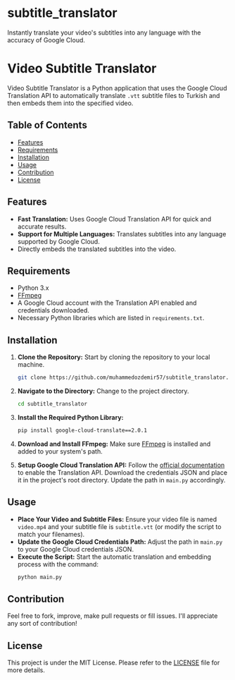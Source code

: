 # subtitle_translator
Instantly translate your video's  subtitles into any language with the accuracy of Google Cloud.
# Video Subtitle Translator

Video Subtitle Translator is a Python application that uses the Google Cloud Translation API to automatically translate `.vtt` subtitle files to Turkish and then embeds them into the specified video.


## Table of Contents

- [Features](#features)
- [Requirements](#requirements)
- [Installation](#installation)
- [Usage](#usage)
- [Contribution](#contribution)
- [License](#license)

## Features

- **Fast Translation:** Uses Google Cloud Translation API for quick and accurate results.
- **Support for Multiple Languages:** Translates subtitles into any language supported by Google Cloud.
- Directly embeds the translated subtitles into the video.

## Requirements

- Python 3.x
- [FFmpeg](https://ffmpeg.org/download.html)
- A Google Cloud account with the Translation API enabled and credentials downloaded.
- Necessary Python libraries which are listed in `requirements.txt`.


## Installation

1. **Clone the Repository:** Start by cloning the repository to your local machine.
   ```bash
   git clone https://github.com/muhammedozdemir57/subtitle_translator.git
   ```

2. **Navigate to the Directory:** Change to the project directory.
   ```bash
   cd subtitle_translator
   ```

3. **Install the Required Python Library:**
   ```bash
   pip install google-cloud-translate==2.0.1
   ```

4. **Download and Install FFmpeg:** Make sure [FFmpeg](https://ffmpeg.org/download.html) is installed and added to your system's path.

5. **Setup Google Cloud Translation API:** Follow the [official documentation](https://cloud.google.com/translate/docs/setup) to enable the Translation API. Download the credentials JSON and place it in the project's root directory. Update the path in `main.py` accordingly.

## Usage

- **Place Your Video and Subtitle Files:** Ensure your video file is named `video.mp4` and your subtitle file is `subtitle.vtt` (or modify the script to match your filenames).
- **Update the Google Cloud Credentials Path:** Adjust the path in `main.py` to your Google Cloud credentials JSON.
- **Execute the Script:** Start the automatic translation and embedding process with the command:
   ```bash
   python main.py
   ```

## Contribution
Feel free to fork, improve, make pull requests or fill issues. I'll appreciate any sort of contribution!

## License
This project is under the MIT License. Please refer to the [LICENSE](LICENSE) file for more details.
```




